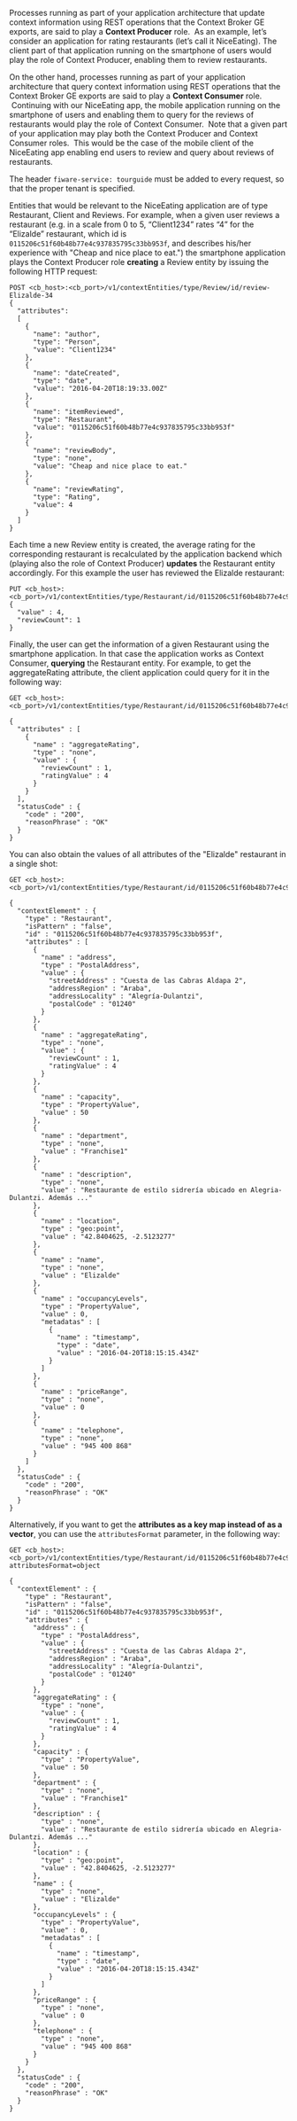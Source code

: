 Processes running as part of your application architecture that update
context information using REST operations that the Context Broker GE
exports, are said to play a **Context Producer** role.  As an example,
let’s consider an application for rating restaurants (let’s call it
NiceEating). The client part of that application running on the
smartphone of users would play the role of Context Producer, enabling
them to review restaurants.

On the other hand, processes running as part of your application
architecture that query context information using REST operations that
the Context Broker GE exports are said to play a **Context Consumer**
role.  Continuing with our NiceEating app, the mobile application
running on the smartphone of users and enabling them to query for the
reviews of restaurants would play the role of Context Consumer.  Note
that a given part of your application may play both the Context Producer
and Context Consumer roles.  This would be the case of the mobile client
of the NiceEating app enabling end users to review and query about reviews
of restaurants.

The header `fiware-service: tourguide` must be added to every request, so that the proper tenant is specified.

Entities that would be relevant to the NiceEating application are of
type Restaurant, Client and Reviews. For example, when a given user
reviews a restaurant (e.g. in a scale from 0 to 5, “Client1234” rates
“4” for the “Elizalde” restaurant, which id is `0115206c51f60b48b77e4c937835795c33bb953f`, and describes his/her experience with "Cheap and nice place to eat.") the smartphone application plays the
Context Producer role **creating** a Review entity by issuing the
following HTTP request:

    POST <cb_host>:<cb_port>/v1/contextEntities/type/Review/id/review-Elizalde-34
    {
      "attributes":
      [
        {
          "name": "author",
          "type": "Person",
          "value": "Client1234"
        },
        {
          "name": "dateCreated",
          "type": "date",
          "value": "2016-04-20T18:19:33.00Z"
        },
        {
          "name": "itemReviewed",
          "type": "Restaurant",
          "value": "0115206c51f60b48b77e4c937835795c33bb953f"
        },
        {
          "name": "reviewBody",
          "type": "none",
          "value": "Cheap and nice place to eat."
        },
        {
          "name": "reviewRating",
          "type": "Rating",
          "value": 4
        }
      ]
    }

Each time a new Review entity is created, the average rating for the
corresponding restaurant is recalculated by the application backend
which (playing also the role of Context Producer) **updates** the
Restaurant entity accordingly. For this example the user has reviewed the Elizalde restaurant:

    PUT <cb_host>:<cb_port>/v1/contextEntities/type/Restaurant/id/0115206c51f60b48b77e4c937835795c33bb953f/attributes/aggregateRating
    {
      "value" : 4,
      "reviewCount": 1
    }

Finally, the user can get the information of a given Restaurant using
the smartphone application. In that case the application works as
Context Consumer, **querying** the Restaurant entity. For example, to get
the aggregateRating attribute, the client application could query for
it in the following way:

    GET <cb_host>:<cb_port>/v1/contextEntities/type/Restaurant/id/0115206c51f60b48b77e4c937835795c33bb953f/attributes/aggregateRating    
    
    {
      "attributes" : [
        {
          "name" : "aggregateRating",
          "type" : "none",
          "value" : {
            "reviewCount" : 1,
            "ratingValue" : 4
          }
        }
      ],
      "statusCode" : {
        "code" : "200",
        "reasonPhrase" : "OK"
      }
    }


You can also obtain the values of all attributes of the "Elizalde"
restaurant in a single shot:


    GET <cb_host>:<cb_port>/v1/contextEntities/type/Restaurant/id/0115206c51f60b48b77e4c937835795c33bb953f
    
    {
      "contextElement" : {
        "type" : "Restaurant",
        "isPattern" : "false",
        "id" : "0115206c51f60b48b77e4c937835795c33bb953f",
        "attributes" : [
          {
            "name" : "address",
            "type" : "PostalAddress",
            "value" : {
              "streetAddress" : "Cuesta de las Cabras Aldapa 2",
              "addressRegion" : "Araba",
              "addressLocality" : "Alegría-Dulantzi",
              "postalCode" : "01240"
            }
          },
          {
            "name" : "aggregateRating",
            "type" : "none",
            "value" : {
              "reviewCount" : 1,
              "ratingValue" : 4
            }
          },
          {
            "name" : "capacity",
            "type" : "PropertyValue",
            "value" : 50
          },
          {
            "name" : "department",
            "type" : "none",
            "value" : "Franchise1"
          },
          {
            "name" : "description",
            "type" : "none",
            "value" : "Restaurante de estilo sidrería ubicado en Alegria-Dulantzi. Además ..."
          },
          {
            "name" : "location",
            "type" : "geo:point",
            "value" : "42.8404625, -2.5123277"
          },
          {
            "name" : "name",
            "type" : "none",
            "value" : "Elizalde"
          },
          {
            "name" : "occupancyLevels",
            "type" : "PropertyValue",
            "value" : 0,
            "metadatas" : [
              {
                "name" : "timestamp",
                "type" : "date",
                "value" : "2016-04-20T18:15:15.434Z"
              }
            ]
          },
          {
            "name" : "priceRange",
            "type" : "none",
            "value" : 0
          },
          {
            "name" : "telephone",
            "type" : "none",
            "value" : "945 400 868"
          }
        ]
      },
      "statusCode" : {
        "code" : "200",
        "reasonPhrase" : "OK"
      }
    }



Alternatively, if you want to get the **attributes as a key map instead
of as a vector**, you can use the `attributesFormat` parameter, in the
following way:

    GET <cb_host>:<cb_port>/v1/contextEntities/type/Restaurant/id/0115206c51f60b48b77e4c937835795c33bb953f?attributesFormat=object    
    
    {
      "contextElement" : {
        "type" : "Restaurant",
        "isPattern" : "false",
        "id" : "0115206c51f60b48b77e4c937835795c33bb953f",
        "attributes" : {
          "address" : {
            "type" : "PostalAddress",
            "value" : {
              "streetAddress" : "Cuesta de las Cabras Aldapa 2",
              "addressRegion" : "Araba",
              "addressLocality" : "Alegría-Dulantzi",
              "postalCode" : "01240"
            }
          },
          "aggregateRating" : {
            "type" : "none",
            "value" : {
              "reviewCount" : 1,
              "ratingValue" : 4
            }
          },
          "capacity" : {
            "type" : "PropertyValue",
            "value" : 50
          },
          "department" : {
            "type" : "none",
            "value" : "Franchise1"
          },
          "description" : {
            "type" : "none",
            "value" : "Restaurante de estilo sidrería ubicado en Alegria-Dulantzi. Además ..."
          },
          "location" : {
            "type" : "geo:point",
            "value" : "42.8404625, -2.5123277"
          },
          "name" : {
            "type" : "none",
            "value" : "Elizalde"
          },
          "occupancyLevels" : {
            "type" : "PropertyValue",
            "value" : 0,
            "metadatas" : [
              {
                "name" : "timestamp",
                "type" : "date",
                "value" : "2016-04-20T18:15:15.434Z"
              }
            ]
          },
          "priceRange" : {
            "type" : "none",
            "value" : 0
          },
          "telephone" : {
            "type" : "none",
            "value" : "945 400 868"
          }
        }
      },
      "statusCode" : {
        "code" : "200",
        "reasonPhrase" : "OK"
      }
    }

